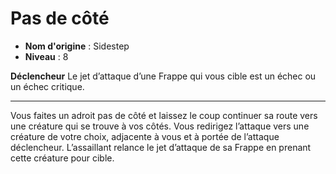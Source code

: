 # Pas de côté

 * **Nom d'origine** : Sidestep
 * **Niveau** : 8


<p><strong>Déclencheur</strong> Le jet d’attaque d’une Frappe qui vous cible est un échec ou un échec critique.</p>
<hr>
<p>Vous faites un adroit pas de côté et laissez le coup continuer sa route vers une créature qui se trouve à vos côtés. Vous redirigez l’attaque vers une créature de votre choix, adjacente à vous et à portée de l’attaque déclencheur. L’assaillant relance le jet d’attaque de sa Frappe en prenant cette créature pour cible.</p>